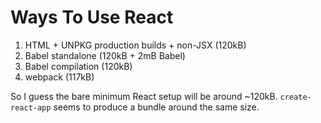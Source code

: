 # Ways To Use React

1. HTML + UNPKG production builds + non-JSX (120kB)
2. Babel standalone (120kB + 2mB Babel)
3. Babel compilation (120kB)
4. webpack (117kB)

So I guess the bare minimum React setup will be around ~120kB.
`create-react-app` seems to produce a bundle around the same
size.
